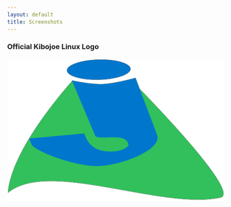 ```yaml
---
layout: default
title: Screenshots
---
```


<h3>Official Kibojoe Linux Logo</h3>

![Official Kibojoe Linux Logo](/img/kibojoe.png)